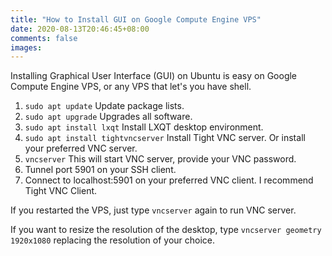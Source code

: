 ```yaml
---
title: "How to Install GUI on Google Compute Engine VPS"
date: 2020-08-13T20:46:45+08:00
comments: false
images:
---
```

Installing Graphical User Interface (GUI) on Ubuntu is easy on Google Compute Engine VPS, or any VPS that let's you have shell.

1. `sudo apt update` Update package lists.
2. `sudo apt upgrade` Upgrades all software.
3. `sudo apt install lxqt` Install LXQT desktop environment.
4. `sudo apt install tightvncserver` Install Tight VNC server. Or install your preferred VNC server.
5. `vncserver` This will start VNC server, provide your VNC password.
6. Tunnel port 5901 on your SSH client.
7. Connect to localhost:5901 on your preferred VNC client. I recommend Tight VNC Client.

If you restarted the VPS, just type `vncserver` again to run VNC server.

If you want to resize the resolution of the desktop, type `vncserver geometry 1920x1080` replacing the resolution of your choice.